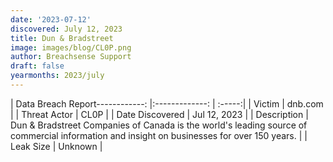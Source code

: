 ```yaml
---
date: '2023-07-12'
discovered: July 12, 2023
title: Dun & Bradstreet
image: images/blog/CL0P.png
author: Breachsense Support
draft: false
yearmonths: 2023/july
---
```


| Data Breach Report------------:     |:-------------:    | :-----:|
| Victim      | dnb.com      | 
| Threat Actor      | CL0P      | 
| Date Discovered      | Jul 12, 2023      | 
| Description      | Dun & Bradstreet Companies of Canada is the world's leading source of commercial information and insight on businesses for over 150 years.      | 
| Leak Size      | Unknown      | 

